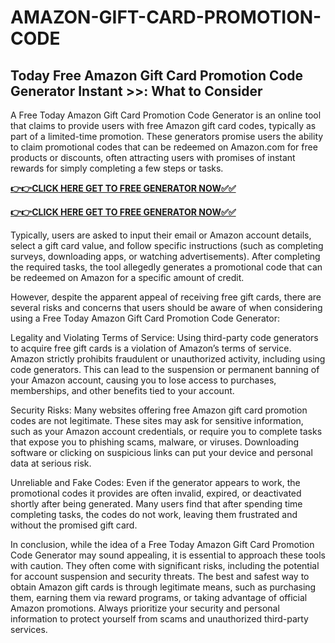 # AMAZON-GIFT-CARD-PROMOTION-CODE

## Today Free Amazon Gift Card Promotion Code Generator Instant >>: What to Consider

A Free Today Amazon Gift Card Promotion Code Generator is an online tool that claims to provide users with free Amazon gift card codes, typically as part of a limited-time promotion. These generators promise users the ability to claim promotional codes that can be redeemed on Amazon.com for free products or discounts, often attracting users with promises of instant rewards for simply completing a few steps or tasks.

[**👉👉CLICK HERE GET TO FREE GENERATOR NOW✅✅**](https://raj-review.com/amuzunxyzq)


[**👉👉CLICK HERE GET TO FREE GENERATOR NOW✅✅**](https://raj-review.com/amuzunxyzq)

Typically, users are asked to input their email or Amazon account details, select a gift card value, and follow specific instructions (such as completing surveys, downloading apps, or watching advertisements). After completing the required tasks, the tool allegedly generates a promotional code that can be redeemed on Amazon for a specific amount of credit.

However, despite the apparent appeal of receiving free gift cards, there are several risks and concerns that users should be aware of when considering using a Free Today Amazon Gift Card Promotion Code Generator:

Legality and Violating Terms of Service: Using third-party code generators to acquire free gift cards is a violation of Amazon’s terms of service. Amazon strictly prohibits fraudulent or unauthorized activity, including using code generators. This can lead to the suspension or permanent banning of your Amazon account, causing you to lose access to purchases, memberships, and other benefits tied to your account.

Security Risks: Many websites offering free Amazon gift card promotion codes are not legitimate. These sites may ask for sensitive information, such as your Amazon account credentials, or require you to complete tasks that expose you to phishing scams, malware, or viruses. Downloading software or clicking on suspicious links can put your device and personal data at serious risk.

Unreliable and Fake Codes: Even if the generator appears to work, the promotional codes it provides are often invalid, expired, or deactivated shortly after being generated. Many users find that after spending time completing tasks, the codes do not work, leaving them frustrated and without the promised gift card.

In conclusion, while the idea of a Free Today Amazon Gift Card Promotion Code Generator may sound appealing, it is essential to approach these tools with caution. They often come with significant risks, including the potential for account suspension and security threats. The best and safest way to obtain Amazon gift cards is through legitimate means, such as purchasing them, earning them via reward programs, or taking advantage of official Amazon promotions. Always prioritize your security and personal information to protect yourself from scams and unauthorized third-party services.
